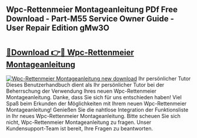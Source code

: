 ## Wpc-Rettenmeier Montageanleitung PDf Free Download - Part-M55 Service Owner Guide - User Repair Edition gMw3O

# <h2><a href="http://df7iq56.blite.top/?on=Wpc-Rettenmeier+Montageanleitung">🔗Download 👉🔴 Wpc-Rettenmeier Montageanleitung</a></h2>

[![Wpc-Rettenmeier Montageanleitung new download](https://i.imgur.com/lujVjoI.png)](http://df7iq56.blite.top/?on=Wpc-Rettenmeier+Montageanleitung)
Ihr persönlicher Tutor Dieses Benutzerhandbuch dient als Ihr persönlicher Tutor bei der Beherrschung der Verwendung Ihres neuen Wpc-Rettenmeier Montageanleitung. Danke, dass Sie sich für uns entschieden haben! Viel Spaß beim Erkunden der Möglichkeiten mit Ihrem neuen Wpc-Rettenmeier Montageanleitung! Genießen Sie die nahtlose Integration der Funktionsliste in Ihr neues Wpc-Rettenmeier Montageanleitung. Bitte scheuen Sie sich nicht, Wpc-Rettenmeier Montageanleitung zu fragen. Unser Kundensupport-Team ist bereit, Ihre Fragen zu beantworten.
